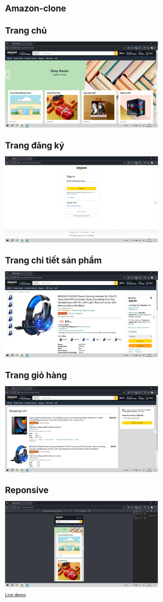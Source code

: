 # Amazon-clone

# Trang chủ

![Trangchu](/image/1.png)
<br />

# Trang đăng ký

![Trangdangky](/image/2.png)
<br />

# Trang chi tiết sản phẩm

![Trangchitiet](/image/3.png)
<br />

# Trang giỏ hàng

![Tranggiohang](/image/4.png)
<br />

# Reponsive

![Reponsive](/image/5.png)
<br />

[Live demo](https://nguyenvanduydev001.github.io/amazon-clone/)
